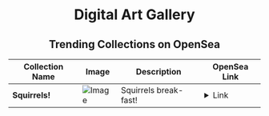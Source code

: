 <div align="center">

# Digital Art Gallery

## Trending Collections on OpenSea

| Collection Name                       | Image                                                                                     | Description                       | OpenSea Link                                                                                          |
|---------------------------------------|-------------------------------------------------------------------------------------------|-----------------------------------|--------------------------------------------------------------------------------------------------------|
| **Squirrels!** | ![Image](https://i.seadn.io/s/raw/files/689db996076e38d2eecf8e623da19513.jpg?w=500&auto=format?w=200&auto=format) | Squirrels break-fast! | <details><summary>Link</summary>[Squirrels!](https://opensea.io/collection/squirrels-13)</details> |

</div>